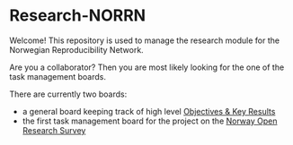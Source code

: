 # Research-NORRN

Welcome! This repository is used to manage the research module for the Norwegian Reproducibility Network.

Are you a collaborator? Then you are most likely looking for the one of the task management boards.

There are currently two boards:
- a general board keeping track of high level [Objectives & Key Results](https://github.com/users/troettge/projects/2)
- the first task management board for the project on the [Norway Open Research Survey](https://github.com/users/troettge/projects/1/views/1)

